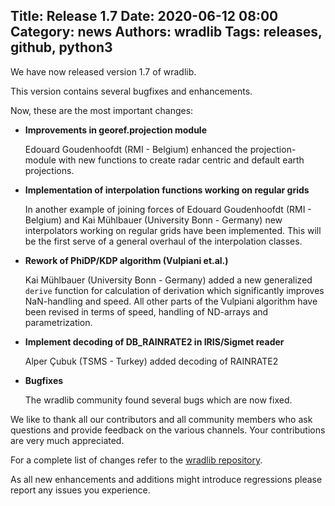 Title: Release 1.7
Date: 2020-06-12 08:00
Category: news
Authors: wradlib
Tags: releases, github, python3
---

We have now released version 1.7 of wradlib.

This version contains several bugfixes and enhancements.

Now, these are the most important changes:

- **Improvements in georef.projection module**
    
    Edouard Goudenhoofdt (RMI - Belgium) enhanced the projection-module with new functions to create radar centric and default earth projections.

- **Implementation of interpolation functions working on regular grids**

    In another example of joining forces of Edouard Goudenhoofdt (RMI - Belgium) and Kai Mühlbauer (University Bonn - Germany) new interpolators working on regular grids have been implemented.
    This will be the first serve of a general overhaul of the interpolation classes. 
    
- **Rework of PhiDP/KDP algorithm (Vulpiani et.al.)**
    
    Kai Mühlbauer (University Bonn - Germany) added a new generalized `derive` function for calculation of derivation which significantly improves NaN-handling and speed. All other parts of the Vulpiani algorithm have been revised in terms of speed, handling of ND-arrays and parametrization.
    
- **Implement decoding of DB_RAINRATE2 in IRIS/Sigmet reader**

    Alper Çubuk (TSMS - Turkey) added decoding of RAINRATE2  

- **Bugfixes**
    
    The wradlib community found several bugs which are now fixed.   

We like to thank all our contributors and all community members who ask questions and provide feedback on the various channels. Your contributions are very much appreciated. 

For a complete list of changes refer to the [wradlib repository](https://github.com/wradlib/wradlib/commits/master).

As all new enhancements and additions might introduce regressions please report any issues you experience.